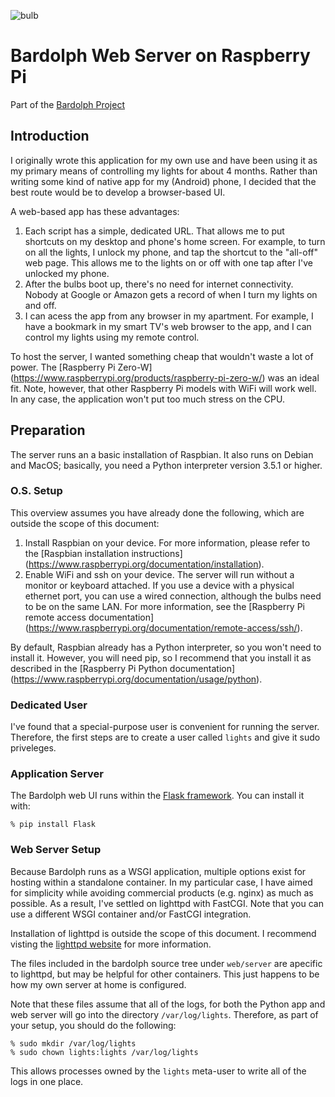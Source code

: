 ![bulb](bulb.png)
# Bardolph Web Server on Raspberry Pi

 Part of the [Bardolph Project](https://www.bardolph.org)

## Introduction
I originally wrote this application for my own use and have been using it
as my primary means of controlling my lights for about 4 months. Rather
than writing some kind of native app for my (Android) phone, I decided
that the best route would be to develop a browser-based UI.

A web-based app has these advantages:
1. Each script has a simple, dedicated URL. That allows me to put shortcuts
on my desktop and phone's home screen. For example, to turn on all the
lights, I unlock my phone, and tap the shortcut to the "all-off" web page.
This allows me to the lights on or off with one tap after I've unlocked my
phone.
1. After the bulbs boot up, there's no need for internet connectivity. Nobody
at Google or Amazon gets a record of when I turn my lights on and off.
1. I can acess the app from any browser in my apartment. For example, I
have a bookmark in my smart TV's web browser to the app, and I can
control my lights using my remote control.

To host the server, I wanted something cheap that wouldn't waste a lot of
power. The [Raspberry Pi Zero-W]
(https://www.raspberrypi.org/products/raspberry-pi-zero-w/) was an ideal fit.
Note, however, that other Raspberry Pi models with WiFi will work well. In
any case, the application won't put too much stress on the CPU.

## Preparation
The server runs an a basic installation of Raspbian. It also runs on Debian and
MacOS; basically, you need a Python interpreter version 3.5.1 or higher.

### O.S. Setup
This overview assumes you have already done the following, which are outside
the scope of this document:
1. Install Raspbian on your device. For more information, please refer to
the [Raspbian installation instructions]
(https://www.raspberrypi.org/documentation/installation).
1. Enable WiFi and ssh on your device. The server will run without a monitor
or keyboard attached. If you use a device with a physical ethernet port, you
can use a wired connection, although the bulbs need to be on the same LAN.
For more information, see the [Raspberry Pi remote access documentation]
(https://www.raspberrypi.org/documentation/remote-access/ssh/).

By default, Raspbian already has a Python interpreter, so you won't need to
install it. However, you will need pip, so I recommend that you install it
as described in the [Raspberry Pi Python documentation]
(https://www.raspberrypi.org/documentation/usage/python).

### Dedicated User
I've found that a special-purpose user is convenient for running the server.
Therefore, the first steps are to create a user called `lights` and give it
sudo priveleges.

### Application Server
The Bardolph web UI runs within the 
[Flask framework](https://palletsprojects.com/p/flask/). You can install it
with:
```
% pip install Flask
```

### Web Server Setup
Because Bardolph runs as a WSGI application, multiple options exist for
hosting within a standalone container. In my particular case, I have aimed
for simplicity while avoiding commercial products (e.g. nginx) as much as 
possible. As a result, I've settled on lighttpd with FastCGI. Note that you
can use a different WSGI container and/or FastCGI integration. 

Installation of lighttpd is outside the scope of this document. I recommend
visting the [lighttpd website](https://www.lighttpd.net/) for more information.

The files included in the bardolph source tree under `web/server` are
apecific to lighttpd, but may be helpful for other containers. This just
happens to be how my own server at home is configured.

Note that these files assume that all of the logs, for both the Python app
and web server will go into the directory `/var/log/lights`. Therefore,
as part of your setup, you should do the following:
```
% sudo mkdir /var/log/lights
% sudo chown lights:lights /var/log/lights
```
This allows processes owned by the `lights` meta-user to write all of the
logs in one place.

